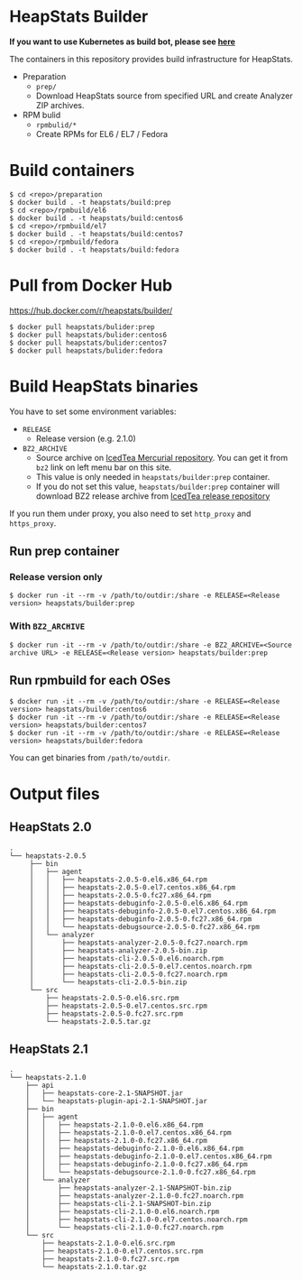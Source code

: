 # HeapStats Builder

**If you want to use Kubernetes as build bot, please see [here](https://github.com/HeapStats/heapstats-builder/blob/master/k8s)**

The containers in this repository provides build infrastructure for HeapStats.

* Preparation
    * `prep/`
    * Download HeapStats source from specified URL and create Analyzer ZIP archives.
* RPM bulid
    * `rpmbulid/*`
    * Create RPMs for EL6 / EL7 / Fedora

# Build containers

```
$ cd <repo>/preparation
$ docker build . -t heapstats/build:prep
$ cd <repo>/rpmbuild/el6
$ docker build . -t heapstats/build:centos6
$ cd <repo>/rpmbuild/el7
$ docker build . -t heapstats/build:centos7
$ cd <repo>/rpmbuild/fedora
$ docker build . -t heapstats/build:fedora
```

# Pull from Docker Hub

https://hub.docker.com/r/heapstats/builder/

```
$ docker pull heapstats/bulider:prep
$ docker pull heapstats/bulider:centos6
$ docker pull heapstats/bulider:centos7
$ docker pull heapstats/bulider:fedora
```

# Build HeapStats binaries

You have to set some environment variables:

* `RELEASE`
    * Release version (e.g. 2.1.0)
* `BZ2_ARCHIVE`
    * Source archive on [IcedTea Mercurial repository](http://icedtea.wildebeest.org/hg/). You can get it from `bz2` link on left menu bar on this site.
    * This value is only needed in `heapstats/builder:prep` container.
    * If you do not set this value, `heapstats/builder:prep` container will download BZ2 release archive from [IcedTea release repository](http://icedtea.wildebeest.org/hg/release/)

If you run them under proxy, you also need to set `http_proxy` and `https_proxy`.

## Run prep container

### Release version only

```
$ docker run -it --rm -v /path/to/outdir:/share -e RELEASE=<Release version> heapstats/builder:prep
```

### With `BZ2_ARCHIVE`
```
$ docker run -it --rm -v /path/to/outdir:/share -e BZ2_ARCHIVE=<Source archive URL> -e RELEASE=<Release version> heapstats/builder:prep
```

## Run rpmbuild for each OSes

```
$ docker run -it --rm -v /path/to/outdir:/share -e RELEASE=<Release version> heapstats/builder:centos6
$ docker run -it --rm -v /path/to/outdir:/share -e RELEASE=<Release version> heapstats/builder:centos7
$ docker run -it --rm -v /path/to/outdir:/share -e RELEASE=<Release version> heapstats/builder:fedora
```

You can get binaries from `/path/to/outdir`.

# Output files

## HeapStats 2.0

```
.
└── heapstats-2.0.5
     ├── bin
     │   ├── agent
     │   │   ├── heapstats-2.0.5-0.el6.x86_64.rpm
     │   │   ├── heapstats-2.0.5-0.el7.centos.x86_64.rpm
     │   │   ├── heapstats-2.0.5-0.fc27.x86_64.rpm
     │   │   ├── heapstats-debuginfo-2.0.5-0.el6.x86_64.rpm
     │   │   ├── heapstats-debuginfo-2.0.5-0.el7.centos.x86_64.rpm
     │   │   ├── heapstats-debuginfo-2.0.5-0.fc27.x86_64.rpm
     │   │   └── heapstats-debugsource-2.0.5-0.fc27.x86_64.rpm
     │   └── analyzer
     │       ├── heapstats-analyzer-2.0.5-0.fc27.noarch.rpm
     │       ├── heapstats-analyzer-2.0.5-bin.zip
     │       ├── heapstats-cli-2.0.5-0.el6.noarch.rpm
     │       ├── heapstats-cli-2.0.5-0.el7.centos.noarch.rpm
     │       ├── heapstats-cli-2.0.5-0.fc27.noarch.rpm
     │       └── heapstats-cli-2.0.5-bin.zip
     └── src
         ├── heapstats-2.0.5-0.el6.src.rpm
         ├── heapstats-2.0.5-0.el7.centos.src.rpm
         ├── heapstats-2.0.5-0.fc27.src.rpm
         └── heapstats-2.0.5.tar.gz
```

## HeapStats 2.1

```
.
└── heapstats-2.1.0
    ├── api
    │   ├── heapstats-core-2.1-SNAPSHOT.jar
    │   └── heapstats-plugin-api-2.1-SNAPSHOT.jar
    ├── bin
    │   ├── agent
    │   │   ├── heapstats-2.1.0-0.el6.x86_64.rpm
    │   │   ├── heapstats-2.1.0-0.el7.centos.x86_64.rpm
    │   │   ├── heapstats-2.1.0-0.fc27.x86_64.rpm
    │   │   ├── heapstats-debuginfo-2.1.0-0.el6.x86_64.rpm
    │   │   ├── heapstats-debuginfo-2.1.0-0.el7.centos.x86_64.rpm
    │   │   ├── heapstats-debuginfo-2.1.0-0.fc27.x86_64.rpm
    │   │   └── heapstats-debugsource-2.1.0-0.fc27.x86_64.rpm
    │   └── analyzer
    │       ├── heapstats-analyzer-2.1-SNAPSHOT-bin.zip
    │       ├── heapstats-analyzer-2.1.0-0.fc27.noarch.rpm
    │       ├── heapstats-cli-2.1-SNAPSHOT-bin.zip
    │       ├── heapstats-cli-2.1.0-0.el6.noarch.rpm
    │       ├── heapstats-cli-2.1.0-0.el7.centos.noarch.rpm
    │       └── heapstats-cli-2.1.0-0.fc27.noarch.rpm
    └── src
        ├── heapstats-2.1.0-0.el6.src.rpm
        ├── heapstats-2.1.0-0.el7.centos.src.rpm
        ├── heapstats-2.1.0-0.fc27.src.rpm
        └── heapstats-2.1.0.tar.gz
```

